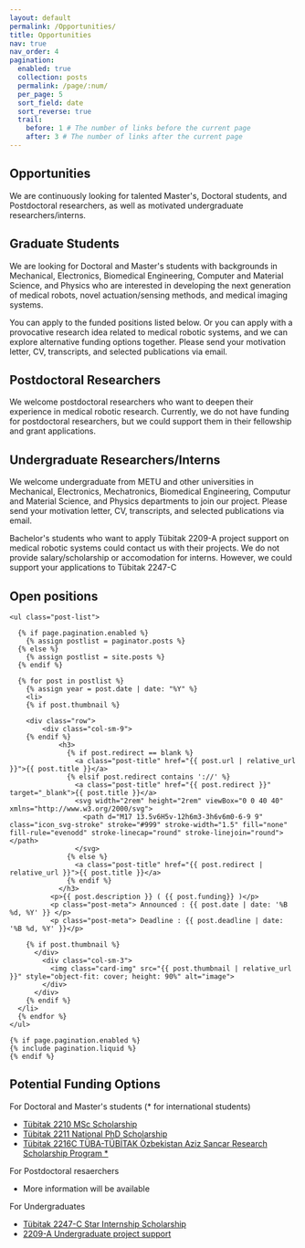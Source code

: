 ```yaml
---
layout: default
permalink: /Opportunities/
title: Opportunities
nav: true
nav_order: 4
pagination:
  enabled: true
  collection: posts
  permalink: /page/:num/
  per_page: 5
  sort_field: date
  sort_reverse: true
  trail:
    before: 1 # The number of links before the current page
    after: 3 # The number of links after the current page
---
```


<h2> Opportunities </h2>
  <p>We are continuously looking for talented Master's, Doctoral students, and Postdoctoral researchers, as well as motivated undergraduate researchers/interns. </p>

<h2> Graduate Students </h2>
  <p> We are looking for Doctoral and Master's students with backgrounds in Mechanical, Electronics, Biomedical Engineering, Computer and Material Science, and Physics who are interested in developing the next generation of medical robots, novel actuation/sensing methods, and medical imaging systems.  </p>

  <p>You can apply to the funded positions listed below. Or you can apply with a provocative research idea related to medical robotic systems, and we can explore alternative funding options together. Please send your motivation letter, CV, transcripts, and selected publications via email.   </p>

<h2> Postdoctoral Researchers </h2>
  <p>We welcome postdoctoral researchers who want to deepen their experience in medical robotic research. Currently, we do not have funding for postdoctoral researchers, but we could support them in their fellowship and grant applications. </p>

<h2> Undergraduate Researchers/Interns </h2>
  <p>We welcome undergraduate from METU and other universities in Mechanical, Electronics, Mechatronics, Biomedical Engineering, Computur and Material Science, and Physics departments to join our project. Please send your motivation letter, CV, transcripts, and selected publications via email.   </p>

  <p>Bachelor's students who want to apply Tübitak 2209-A project support on medical robotic systems could contact us with their projects. We do not provide salary/scholarship or accomodation for interns. However, we could support your applications to Tübitak 2247-C  </p>

<h2> Open positions </h2>
  <div class="post">

    <ul class="post-list">

      {% if page.pagination.enabled %}
        {% assign postlist = paginator.posts %}
      {% else %}
        {% assign postlist = site.posts %}
      {% endif %}

      {% for post in postlist %}
        {% assign year = post.date | date: "%Y" %}
        <li>
        {% if post.thumbnail %}

        <div class="row">
            <div class="col-sm-9">
        {% endif %}
                <h3>
                  {% if post.redirect == blank %}
                    <a class="post-title" href="{{ post.url | relative_url }}">{{ post.title }}</a>
                  {% elsif post.redirect contains '://' %}
                    <a class="post-title" href="{{ post.redirect }}" target="_blank">{{ post.title }}</a>
                    <svg width="2rem" height="2rem" viewBox="0 0 40 40" xmlns="http://www.w3.org/2000/svg">
                      <path d="M17 13.5v6H5v-12h6m3-3h6v6m0-6-9 9" class="icon_svg-stroke" stroke="#999" stroke-width="1.5" fill="none" fill-rule="evenodd" stroke-linecap="round" stroke-linejoin="round"></path>
                    </svg>
                  {% else %}
                    <a class="post-title" href="{{ post.redirect | relative_url }}">{{ post.title }}</a>
                  {% endif %}
                </h3>
              <p>{{ post.description }} ( {{ post.funding}} )</p>
              <p class="post-meta"> Announced : {{ post.date | date: '%B %d, %Y' }} </p>
              <p class="post-meta"> Deadline : {{ post.deadline | date: '%B %d, %Y' }}</p>

        {% if post.thumbnail %}
          </div>
            <div class="col-sm-3">
              <img class="card-img" src="{{ post.thumbnail | relative_url }}" style="object-fit: cover; height: 90%" alt="image">
            </div>
          </div>
        {% endif %}
      </li>
      {% endfor %}
    </ul>

    {% if page.pagination.enabled %}
    {% include pagination.liquid %}
    {% endif %}
  </div>

<h2> Potential Funding Options </h2>
  <p> For Doctoral and Master's students (* for international students) </p>
  <ul>
    <li> 
        <a href="https://tubitak.gov.tr/tr/burslar/lisansustu/egitim-burs-programlari/2210-yurt-ici-yuksek-lisans-burs-programlari">
        Tübitak 2210 MSc Scholarship</a>  </li>
    <li> 
        <a href="https://tubitak.gov.tr/tr/burslar/lisansustu/egitim-burs-programlari/2211-yurt-ici-doktora-burs-programlari">
        Tübitak 2211 National PhD Scholarship</a>  
    <li> 
        <a href="https://tubitak.gov.tr/tr/burslar/lisansustu/uluslararasi-burslar/2216c-tuba-tubitak-ozbekistan-aziz-sancar-arastirma-burs-programi">
        Tübitak 2216C TÜBA-TÜBİTAK Özbekistan Aziz Sancar Research Scholarship Program *</a> 
  </ul> 
  <p> For Postdoctoral resaerchers </p>
  <ul>
    <li> More information will be available </li>
  </ul> 
  <p> For Undergraduates </p>
  <ul>
    <li> 
      <a href="https://tubitak.gov.tr/tr/burslar/lisans-onlisans/burs-programlari/2247-c-stajyer-arastirmaci-burs-programi-star">
      Tübitak 2247-C Star Internship Scholarship</a> 
    <li> 
      <a href="https://tubitak.gov.tr/en/scholarships/lisans-onlisans/destek-programlari/2209-research-project-support-programme-undergraduate-students"> 
      2209-A Undergraduate project support</a> </li>
  </ul> 
